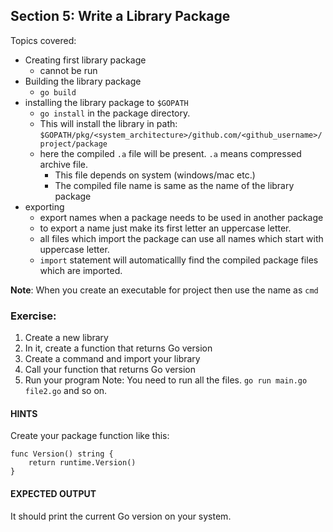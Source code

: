 ## Section 5: Write a Library Package

Topics covered:

- Creating first library package
  - cannot be run
- Building the library package
  - `go build`
- installing the library package to `$GOPATH`
  - `go install` in the package directory.
  - This will install the library in path: `$GOPATH/pkg/<system_architecture>/github.com/<github_username>/project/package`
  - here the compiled `.a` file will be present. `.a` means compressed archive file.
    - This file depends on system (windows/mac etc.)
    - The compiled file name is same as the name of the library package
- exporting
  - export names when a package needs to be used in another package
  - to export a name just make its first letter an uppercase letter.
  - all files which import the package can use all names which start with uppercase letter.
  - `import` statement will automaticallly find the compiled package files which are imported.

**Note**: When you create an executable for project then use the name as `cmd`

### Exercise:

1. Create a new library
2. In it, create a function that returns Go version
3. Create a command and import your library
4. Call your function that returns Go version
5. Run your program
   Note: You need to run all the files.
   `go run main.go file2.go` and so on.

#### HINTS

Create your package function like this:

```
func Version() string {
    return runtime.Version()
}
```

#### EXPECTED OUTPUT

It should print the current Go version on your system.

